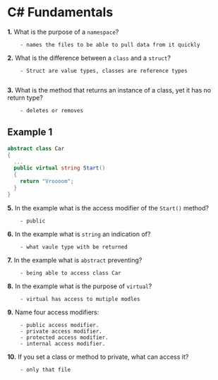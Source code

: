 # C# Fundamentals


**1.** What is the purpose of a `namespace`?
<!-- enter you answer in the space below -->
```
    - names the files to be able to pull data from it quickly
```
**2.** What is the difference between a `class` and a `struct`?
<!-- enter you answer in the space below -->
```
    - Struct are value types, classes are reference types 
    
```
**3.** What is the method that returns an instance of a class, yet it has no return type?
<!-- enter you answer in the space below -->
```
    - deletes or removes 
```
## Example 1
```c#
abstract class Car
{
  ...
  public virtual string Start()
  {
    return "Vroooom";
  }
}
```
**5.** In the example what is the access modifier of the `Start()` method?
<!-- enter you answer in the space below -->
```
    - public
```
**6.** In the example what is `string` an indication of?
<!-- enter you answer in the space below -->
```
    - what vaule type with be returned
```
**7.** In the example what is `abstract` preventing?
<!-- enter you answer in the space below -->
```
    - being able to access class Car 
```
**8.** In the example what is the purpose of `virtual`?
<!-- enter you answer in the space below -->
```
    - virtual has access to mutiple modles
```
**9.** Name four access modifiers:
<!-- enter you answer in the space below -->
```
    - public access modifier.
    - private access modifier.
    - protected access modifier.
    - internal access modifier.
```
**10.** If you set a class or method to private, what can access it?
<!-- enter you answer in the space below -->
```
    - only that file
```